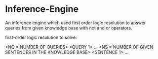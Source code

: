 # Inference-Engine
An inference engine which used first order logic resolution to answer queries from given knowledge base with not and or operators.

first-order logic resolution to solve:

<NQ = NUMBER OF QUERIES>
<QUERY 1>
...
<QUERY NQ>
<NS = NUMBER OF GIVEN SENTENCES IN THE KNOWLEDGE BASE>
<SENTENCE 1>
...
<SENTENCE NS>
